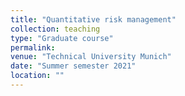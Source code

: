 ```yaml
---
title: "Quantitative risk management"
collection: teaching
type: "Graduate course"
permalink: 
venue: "Technical University Munich"
date: "Summer semester 2021"
location: ""
---
```


<!---This is a description of a teaching experience. You can use markdown like any other post.

Heading 1
======

Heading 2
======

Heading 3
====== --->